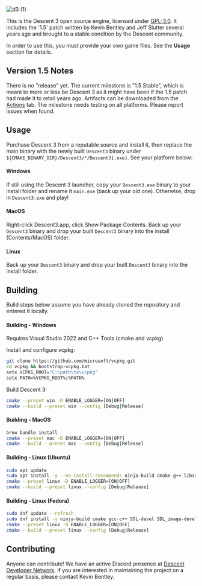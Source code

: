 ![d3 (1)](https://github.com/DescentDevelopers/Descent3/assets/47716344/82ba0911-ee32-4565-84ee-b432c215ab95)

This is the Descent 3 open source engine, licensed under [GPL-3.0](https://github.com/DescentDevelopers/Descent3?tab=GPL-3.0-1-ov-file). It includes the '1.5' patch written by Kevin Bentley and Jeff Slutter several years ago and brought to a stable condition by the Descent community.

In order to use this, you must provide your own game files. See the **Usage** section for details.

## Version 1.5 Notes
There is no "release" yet. The current milestone is "1.5 Stable", which is meant to more or less be Descent 3 as it might have been if the 1.5 patch had made it to retail years ago. Artifacts can be downloaded from the [Actions](https://github.com/DescentDevelopers/Descent3/actions) tab.
The milestone needs testing on all platforms. Please report issues when found.

## Usage
Purchase Descent 3 from a reputable source and install it, then replace the main binary with the newly built `Descent3` binary under `${CMAKE_BINARY_DIR}/Descent3/*/Descent3[.exe]`.
See your platform below:

#### Windows
If still using the Descent 3 launcher, copy your `Descent3.exe` binary to your install folder and rename it `main.exe` (back up your old one). Otherwise, drop in `Descent3.exe` and play!

#### MacOS
Right-click Descent3.app, click Show Package Contents. Back up your `Descent3` binary and drop your built `Descent3` binary into the install (Contents/MacOS) folder.

#### Linux
Back up your `Descent3` binary and drop your built `Descent3` binary into the install folder.

## Building
Build steps below assume you have already cloned the repository and entered it locally.

#### Building - Windows
Requires Visual Studio 2022 and C++ Tools (cmake and vcpkg)

Install and configure vcpkg:
```sh
git clone https://github.com/microsoft/vcpkg.git
cd vcpkg && bootstrap-vcpkg.bat
setx VCPKG_ROOT="C:\path\to\vcpkg"
setx PATH=%VCPKG_ROOT%;%PATH%
```

Build Descent 3:
```sh
cmake --preset win -D ENABLE_LOGGER=[ON|OFF]
cmake --build --preset win --config [Debug|Release]
```

#### Building - MacOS
```sh
brew bundle install
cmake --preset mac -D ENABLE_LOGGER=[ON|OFF]
cmake --build --preset mac --config [Debug|Release]
```

#### Building - Linux (Ubuntu)
```sh
sudo apt update
sudo apt install -y --no-install-recommends ninja-build cmake g++ libsdl1.2-dev libsdl-image1.2-dev libncurses-dev zlib1g-dev libspdlog-dev
cmake --preset linux -D ENABLE_LOGGER=[ON|OFF]
cmake --build --preset linux --config [Debug|Release]
```

#### Building - Linux (Fedora)
```sh
sudo dnf update --refresh
sudo dnf install -y ninja-build cmake gcc-c++ SDL-devel SDL_image-devel ncurses-devel zlib-devel spdlog-devel
cmake --preset linux -D ENABLE_LOGGER=[ON|OFF]
cmake --build --preset linux --config [Debug|Release]
```

## Contributing
Anyone can contribute! We have an active Discord presence at [Descent Developer Network](https://discord.gg/GNy5CUQ). If you are interested in maintaining the project on a regular basis, please contact Kevin Bentley.
